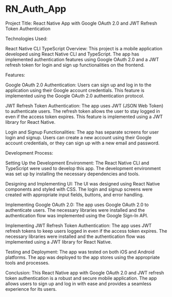# RN_Auth_App

Project Title: React Native App with Google OAuth 2.0 and JWT Refresh Token Authentication

Technologies Used:

React Native CLI
TypeScript
Overview:
This project is a mobile application developed using React Native CLI and TypeScript. The app has implemented authentication features using Google OAuth 2.0 and a JWT refresh token for login and sign up functionalities on the frontend.

Features:

Google OAuth 2.0 Authentication: Users can sign up and log in to the application using their Google account credentials. This feature is implemented using the Google OAuth 2.0 authentication protocol.

JWT Refresh Token Authentication: The app uses JWT (JSON Web Token) to authenticate users. The refresh token allows the user to stay logged in even if the access token expires. This feature is implemented using a JWT library for React Native.

Login and Signup Functionalities: The app has separate screens for user login and signup. Users can create a new account using their Google account credentials, or they can sign up with a new email and password.

Development Process:

Setting Up the Development Environment: The React Native CLI and TypeScript were used to develop this app. The development environment was set up by installing the necessary dependencies and tools.

Designing and Implementing UI: The UI was designed using React Native components and styled with CSS. The login and signup screens were created with appropriate input fields, buttons, and error handling.

Implementing Google OAuth 2.0: The app uses Google OAuth 2.0 to authenticate users. The necessary libraries were installed and the authentication flow was implemented using the Google Sign-In API.

Implementing JWT Refresh Token Authentication: The app uses JWT refresh tokens to keep users logged in even if the access token expires. The necessary libraries were installed and the authentication flow was implemented using a JWT library for React Native.

Testing and Deployment: The app was tested on both iOS and Android platforms. The app was deployed to the app stores using the appropriate tools and processes.

Conclusion:
This React Native app with Google OAuth 2.0 and JWT refresh token authentication is a robust and secure mobile application. The app allows users to sign up and log in with ease and provides a seamless experience for its users.
